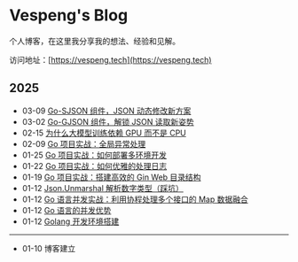 # Vespeng's Blog

个人博客，在这里我分享我的想法、经验和见解。

访问地址：[https://vespeng.tech](https://vespeng.tech)

## 2025

- 03-09 [Go-SJSON 组件，JSON 动态修改新方案](https://vespeng.tech/posts/go_sjson_component/)
- 03-02 [Go-GJSON 组件，解锁 JSON 读取新姿势](https://vespeng.tech/posts/go_gjson_component/)
- 02-15 [为什么大模型训练依赖 GPU 而不是 CPU](https://vespeng.tech/posts/why_does_ai_training_rely_on_gpus_instead_of_cpus/)
- 02-09 [Go 项目实战：全局异常处理](https://vespeng.tech/posts/go_practical_global_exception_handling/)
- 01-25 [Go 项目实战：如何部署多环境开发](https://vespeng.tech/posts/go_practical_multi_environment_development/)
- 01-22 [Go 项目实战：如何优雅的处理日志](https://vespeng.tech/posts/go_practical_processing_log/)
- 01-19 [Go 项目实战：搭建高效的 Gin Web 目录结构](https://vespeng.tech/posts/go_practical_gin_directory_structure/)
- 01-12 [Json.Unmarshal 解析数字类型（踩坑）](https://vespeng.tech/posts/json_unmarshall_parsing_numeric_types/)
- 01-12 [Go 语言并发实战：利用协程处理多个接口的 Map 数据融合](https://vespeng.tech/posts/collaborative_processing_of_multiple_interfaces/)
- 01-12 [Go 语言的并发优势](https://vespeng.tech/posts/the_concurrency_advantage_of_go/)
- 01-12 [Golang 开发环境搭建](https://vespeng.tech/posts/golang_development_environment/)

---

- 01-10 博客建立
